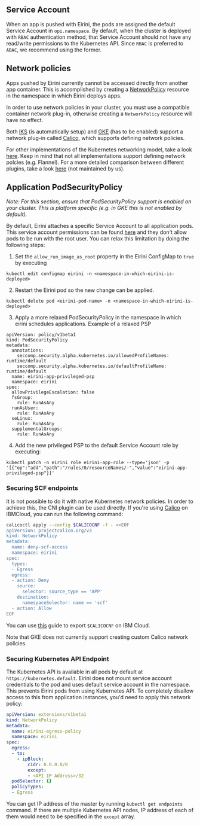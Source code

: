 ## Service Account

When an app is pushed with Eirini, the pods are assigned the default Service Account in `opi.namespace`. By default, when the cluster is deployed with `RBAC` authentication method, that Service Account should not have any read/write permissions to the Kubernetes API. Since `RBAC` is preferred to `ABAC`, we recommend using the former.

## Network policies

Apps pushed by Eirini currently cannot be accessed directly from another app container. This is accomplished by creating a [NetworkPolicy](https://kubernetes.io/docs/concepts/services-networking/network-policies/) resource in the namespace in which Eirini deploys apps.

In order to use network policies in your cluster, you must use a compatible container network plug-in, otherwise creating a `NetworkPolicy` resource will have no effect.

Both [IKS](https://cloud.ibm.com/docs/containers?topic=containers-network_policies) (is automatically setup) and [GKE](https://cloud.google.com/kubernetes-engine/docs/how-to/network-policy#enabling_network_policy_enforcement) (has to be enabled) support a network plug-in called [Calico](https://www.projectcalico.org/), which supports defining network policies.

For other implementations of the Kubernetes networking model, take a look [here](https://kubernetes.io/docs/concepts/cluster-administration/networking/#how-to-implement-the-kubernetes-networking-model). Keep in mind that not all implementations support defining network polcies (e.g. Flannel). For a more detailed comparison between different plugins, take a look [here](https://docs.google.com/spreadsheets/d/1qCOlor16Wp5mHd6MQxB5gUEQILnijyDLIExEpqmee2k/edit#gid=0) (not maintained by us).

## Application PodSecurityPolicy
_Note: For this section, ensure that PodSecurityPolicy support is enabled on your cluster. This is platform specific (e.g. in GKE this is not enabled by default)._

By default, Eirini attaches a specific Service Account to all application pods. This service account permissions can be found [here](../helm/eirini/templates/app-pod-security-policy.yaml) and they don't allow pods to be run with the root user. You can relax this limitation by doing the following steps:
1. Set the `allow_run_image_as_root` property in the Eirini ConfigMap to `true` by executing
```
kubectl edit configmap eirini -n <namespace-in-which-eirini-is-deployed>
```
2. Restart the Eirini pod so the new change can be applied.
```
kubectl delete pod <eirini-pod-name> -n <namespace-in-which-eirini-is-deployed>
```
3. Apply a more relaxed PodSecurityPolicy in the namespace in which eirini schedules applications.
Example of a relaxed PSP
```
apiVersion: policy/v1beta1
kind: PodSecurityPolicy
metadata:
  annotations:
    seccomp.security.alpha.kubernetes.io/allowedProfileNames: runtime/default
    seccomp.security.alpha.kubernetes.io/defaultProfileName: runtime/default
  name: eirini-app-privileged-psp
  namespace: eirini
spec:
  allowPrivilegeEscalation: false
  fsGroup:
    rule: RunAsAny
  runAsUser:
    rule: RunAsAny
  seLinux:
    rule: RunAsAny
  supplementalGroups:
    rule: RunAsAny
```
4. Add the new privileged PSP to the default Service Account role by executing:
```
kubectl patch -n eirini role eirini-app-role --type='json' -p '[{"op":"add","path":"/rules/0/resourceNames/-","value":"eirini-app-privileged-psp"}]'
```

### Securing SCF endpoints

It is not possible to do it with native Kubernetes network policies. In order to achieve this, the CNI plugin can be used directly. If you're using [Calico](https://www.projectcalico.org/) on IBMCloud, you can run the following command:

```bash
calicoctl apply --config $CALICOCNF -f - <<EOF
apiVersion: projectcalico.org/v3
kind: NetworkPolicy
metadata:
  name: deny-scf-access
  namespace: eirini
spec:
  types:
  - Egress
  egress:
  - action: Deny
    source:
      selector: source_type == 'APP'
    destination:
      namespaceSelector: name == 'scf'
  - action: Allow
EOF
```

You can use [this](https://www.ibm.com/cloud/blog/configure-calicoctl-for-ibm-cloud-kubernetes-service) guide to export `$CALICOCNF` on IBM Cloud.

Note that GKE does not currently support creating custom Calico network policies.

### Securing Kubernetes API Endpoint

The Kubernetes API is available in all pods by default at `https://kubernetes.default`. Eirini does not mount
service account credentials to the pod and uses default service account in the namespace. This prevents Eirini pods from using Kubernetes API.
To completely disallow access to this from application instances, you'd need to apply this network policy:

```yaml
apiVersion: extensions/v1beta1
kind: NetworkPolicy
metadata:
  name: eirini-egress-policy
  namespace: eirini
spec:
  egress:
  - to:
    - ipBlock:
        cidr: 0.0.0.0/0
        except:
        - <API IP Address>/32
  podSelector: {}
  policyTypes:
  - Egress
```

You can get IP address of the master by running `kubectl get endpoints` command. If there are multiple Kubernetes API nodes, IP address
of each of them would need to be specified in the `except` array.
